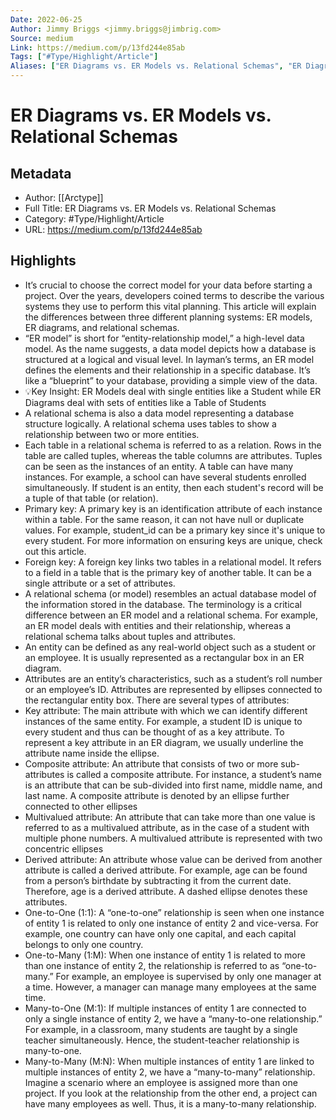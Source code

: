 ```yaml
---
Date: 2022-06-25
Author: Jimmy Briggs <jimmy.briggs@jimbrig.com>
Source: medium
Link: https://medium.com/p/13fd244e85ab
Tags: ["#Type/Highlight/Article"]
Aliases: ["ER Diagrams vs. ER Models vs. Relational Schemas", "ER Diagrams vs. ER Models vs. Relational Schemas"]
---
```

# ER Diagrams vs. ER Models vs. Relational Schemas

## Metadata
- Author: [[Arctype]]
- Full Title: ER Diagrams vs. ER Models vs. Relational Schemas
- Category: #Type/Highlight/Article
- URL: https://medium.com/p/13fd244e85ab

## Highlights
- It’s crucial to choose the correct model for your data before starting a project. Over the years, developers coined terms to describe the various systems they use to perform this vital planning. This article will explain the differences between three different planning systems: ER models, ER diagrams, and relational schemas.
- “ER model” is short for “entity-relationship model,” a high-level data model. As the name suggests, a data model depicts how a database is structured at a logical and visual level. In layman’s terms, an ER model defines the elements and their relationship in a specific database. It’s like a “blueprint” to your database, providing a simple view of the data.
- 💡Key Insight: ER Models deal with single entities like a Student while ER Diagrams deal with sets of entities like a Table of Students
- A relational schema is also a data model representing a database structure logically. A relational schema uses tables to show a relationship between two or more entities.
- Each table in a relational schema is referred to as a relation. Rows in the table are called tuples, whereas the table columns are attributes. Tuples can be seen as the instances of an entity. A table can have many instances. For example, a school can have several students enrolled simultaneously. If student is an entity, then each student's record will be a tuple of that table (or relation).
- Primary key: A primary key is an identification attribute of each instance within a table. For the same reason, it can not have null or duplicate values. For example, student_id can be a primary key since it's unique to every student. For more information on ensuring keys are unique, check out this article.
- Foreign key: A foreign key links two tables in a relational model. It refers to a field in a table that is the primary key of another table. It can be a single attribute or a set of attributes.
- A relational schema (or model) resembles an actual database model of the information stored in the database. The terminology is a critical difference between an ER model and a relational schema. For example, an ER model deals with entities and their relationship, whereas a relational schema talks about tuples and attributes.
- An entity can be defined as any real-world object such as a student or an employee. It is usually represented as a rectangular box in an ER diagram.
- Attributes are an entity’s characteristics, such as a student’s roll number or an employee’s ID. Attributes are represented by ellipses connected to the rectangular entity box. There are several types of attributes:
- Key attribute: The main attribute with which we can identify different instances of the same entity. For example, a student ID is unique to every student and thus can be thought of as a key attribute. To represent a key attribute in an ER diagram, we usually underline the attribute name inside the ellipse.
- Composite attribute: An attribute that consists of two or more sub-attributes is called a composite attribute. For instance, a student’s name is an attribute that can be sub-divided into first name, middle name, and last name. A composite attribute is denoted by an ellipse further connected to other ellipses
- Multivalued attribute: An attribute that can take more than one value is referred to as a multivalued attribute, as in the case of a student with multiple phone numbers. A multivalued attribute is represented with two concentric ellipses
- Derived attribute: An attribute whose value can be derived from another attribute is called a derived attribute. For example, age can be found from a person’s birthdate by subtracting it from the current date. Therefore, age is a derived attribute. A dashed ellipse denotes these attributes.
- One-to-One (1:1): A “one-to-one” relationship is seen when one instance of entity 1 is related to only one instance of entity 2 and vice-versa. For example, one country can have only one capital, and each capital belongs to only one country.
- One-to-Many (1:M): When one instance of entity 1 is related to more than one instance of entity 2, the relationship is referred to as “one-to-many.” For example, an employee is supervised by only one manager at a time. However, a manager can manage many employees at the same time.
- Many-to-One (M:1): If multiple instances of entity 1 are connected to only a single instance of entity 2, we have a “many-to-one relationship.” For example, in a classroom, many students are taught by a single teacher simultaneously. Hence, the student-teacher relationship is many-to-one.
- Many-to-Many (M:N): When multiple instances of entity 1 are linked to multiple instances of entity 2, we have a “many-to-many” relationship. Imagine a scenario where an employee is assigned more than one project. If you look at the relationship from the other end, a project can have many employees as well. Thus, it is a many-to-many relationship.
